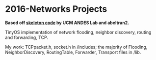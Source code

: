 # 2016-Networks Projects
**Based off [skeleton code](https://github.com/UCMAndesLab/CSE160-Project-Skeleton-Code) by UCM ANDES Lab
 and abeltran2.**

TinyOS implementation of network flooding, neighbor discovery, routing and forwarding, TCP. 

My work: TCPpacket.h, socket.h in /includes; the majority of Flooding, NeighborDiscovery, RoutingTable, Forwarder, Transport files in /lib.